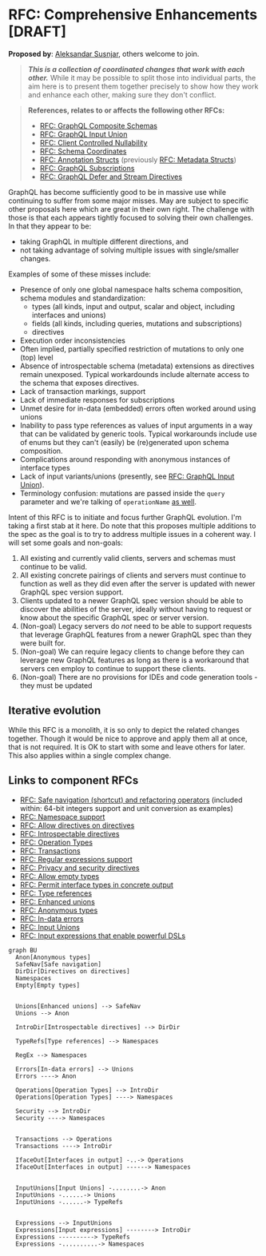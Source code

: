 # RFC: Comprehensive Enhancements [DRAFT]

**Proposed by**: [Aleksandar Susnjar](https://github.com/aleksandarsusnjar), others welcome to join.

> ***This is a collection of coordinated changes that work with each other.***
> While it may be possible to split those into individual parts, the aim here
> is to present them together precisely to show how they work and enhance each
> other, making sure they don't conflict.

> **References, relates to or affects the following other RFCs:**
>
> - [RFC: GraphQL Composite Schemas](CompositeSchemas.md)
> - [RFC: GraphQL Input Union](InputUnion.md)
> - [RFC: Client Controlled Nullability](ClientControlledNullability.md)
> - [RFC: Schema Coordinates](SchemaCoordinates.md)
> - [RFC: Annotation Structs](AnnotationStructs.md) (previously [RFC: Metadata Structs](MetadataStructs.md))
> - [RFC: GraphQL Subscriptions](Subscriptions.md)
> - [RFC: GraphQL Defer and Stream Directives](DeferStream.md)


GraphQL has become sufficiently good to be in massive use while continuing to suffer from some major misses. May are subject to specific other proposals here which are great in their own right. The challenge with those is that each appears tightly focused to solving their own challenges. In that they appear to be:

- taking GraphQL in multiple different directions, and
- not taking advantage of solving multiple issues with single/smaller changes.

Examples of some of these misses include:

- Presence of only one global namespace halts schema composition, schema modules and standardization:
  - types (all kinds, input and output, scalar and object, including interfaces and unions)
  - fields (all kinds, including queries, mutations and subscriptions)
  - directives
- Execution order inconsistencies
- Often implied, partially specified restriction of mutations to only one (top) level
- Absence of introspectable schema (metadata) extensions as directives remain unexposed. Typical workardounds include alternate access to the schema that exposes directives.
- Lack of transaction markings, support
- Lack of immediate responses for subscriptions
- Unmet desire for in-data (embedded) errors often worked around using unions
- Inability to pass type references as values of input arguments in a way that can be validated by generic tools. Typical workarounds include use of enums but they can't (easily) be (re)generated upon schema composition.
- Complications around responding with anonymous instances of interface types
- Lack of input variants/unions (presently, see [RFC: GraphQL Input Union](InputUnion.md)).
- Terminology confusion: mutations are passed inside the `query` parameter and we're talking of `operationName` [as well](https://graphql.org/learn/serving-over-http/#post-request).

Intent of this RFC is to initiate and focus further GraphQL evolution. I'm taking a first stab at it here. Do note that this proposes multiple additions to the spec as the goal is to try to address multiple issues in a coherent way. I will set some goals and non-goals:

1. All existing and currently valid clients, servers and schemas must continue to be valid.
2. All existing concrete pairings of clients and servers must continue to function as well as they did even after the server is updated with newer GraphQL spec version support.
3. Clients updated to a newer GraphQL spec version should be able to discover the abilities of the server, ideally without having to request or know about the specific GraphQL spec or server version.
4. (Non-goal) Legacy servers do *not* need to be able to support requests that leverage GraphQL features from a newer GraphQL spec than they were built for.
5. (Non-goal) We can require legacy clients to change before they can leverage new GraphQL features as long as there is a workaround that servers cen employ to continue to support these clients.
6. (Non-goal) There are no provisions for IDEs and code generation tools - they must be updated 

## Iterative evolution

While this RFC is a monolith, it is so only to depict the related changes together. Though it would be nice to approve and apply them all at once, that is not required. It is OK to start with some and leave others for later. This also applies within a single complex change.

## Links to component RFCs

- [RFC: Safe navigation (shortcut) and refactoring operators](SafeNavigationAndRefactoring.md)
  (included within: 64-bit integers support and unit conversion as examples)
- [RFC: Namespace support](Namespacing.md)
- [RFC: Allow directives on directives](DirectivesOnDirectives.md)
- [RFC: Introspectable directives](IntrospectableDirectives.md)
- [RFC: Operation Types](OperationTypes.md)
- [RFC: Transactions](Transactions.md)
- [RFC: Regular expressions support](RegularExpressions.md)
- [RFC: Privacy and security directives](SecurityDirectives.md)
- [RFC: Allow empty types](EmptyTypes.md)
- [RFC: Permit interface types in concrete output](InterfacesInOutput.md)
- [RFC: Type references](TypeReferences.md)
- [RFC: Enhanced unions](EnhancedUnions.md)
- [RFC: Anonymous types](AnonymousTypes.md)
- [RFC: In-data errors](InDataErrors.md)
- [RFC: Input Unions](InputUnions.md)
- [RFC: Input expressions that enable powerful DSLs](InputExpressions.md)

```mermaid
graph BU
  Anon[Anonymous types]
  SafeNav[Safe navigation]
  DirDir[Directives on directives]
  Namespaces
  Empty[Empty types]


  Unions[Enhanced unions] --> SafeNav
  Unions --> Anon

  IntroDir[Introspectable directives] --> DirDir 

  TypeRefs[Type references] --> Namespaces

  RegEx --> Namespaces

  Errors[In-data errors] --> Unions
  Errors ----> Anon

  Operations[Operation Types] --> IntroDir
  Operations[Operation Types] ----> Namespaces

  Security --> IntroDir
  Security ----> Namespaces


  Transactions --> Operations
  Transactions ----> IntroDir

  IfaceOut[Interfaces in output] -..-> Operations
  IfaceOut[Interfaces in output] ------> Namespaces
  

  InputUnions[Input Unions] -........-> Anon
  InputUnions -......-> Unions
  InputUnions -......-> TypeRefs 


  Expressions --> InputUnions
  Expressions[Input expressions] --------> IntroDir
  Expressions ----------> TypeRefs
  Expressions -..........-> Namespaces
  
  
```


